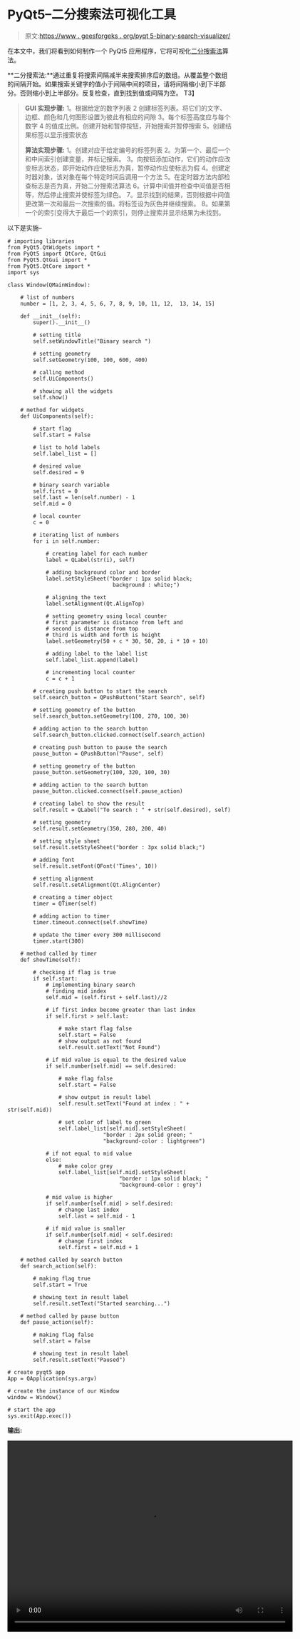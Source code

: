 # PyQt5–二分搜索法可视化工具

> 原文:[https://www . geesforgeks . org/pyqt 5-binary-search-visualizer/](https://www.geeksforgeeks.org/pyqt5-binary-search-visualizer/)

在本文中，我们将看到如何制作一个 PyQt5 应用程序，它将可视化[二分搜索法](https://www.geeksforgeeks.org/binary-search/)算法。

**二分搜索法:**通过重复将搜索间隔减半来搜索排序后的数组。从覆盖整个数组的间隔开始。如果搜索关键字的值小于间隔中间的项目，请将间隔缩小到下半部分。否则缩小到上半部分。反复检查，直到找到值或间隔为空。
T3】

> **GUI 实现步骤:**
> 1。根据给定的数字列表
> 2 创建标签列表。将它们的文字、边框、颜色和几何图形设置为彼此有相应的间隙
> 3。每个标签高度应与每个数字
> 4 的值成比例。创建开始和暂停按钮，开始搜索并暂停搜索
> 5。创建结果标签以显示搜索状态
> 
> **算法实现步骤:**
> 1。创建对应于给定编号的标签列表
> 2。为第一个、最后一个和中间索引创建变量，并标记搜索。
> 3。向按钮添加动作，它们的动作应改变标志状态，即开始动作应使标志为真，暂停动作应使标志为假
> 4。创建定时器对象，该对象在每个特定时间后调用一个方法
> 5。在定时器方法内部检查标志是否为真，开始二分搜索法算法
> 6。计算中间值并检查中间值是否相等，然后停止搜索并使标签为绿色。
> 7。显示找到的结果，否则根据中间值更改第一次和最后一次搜索的值。将标签设为灰色并继续搜索。
> 8。如果第一个的索引变得大于最后一个的索引，则停止搜索并显示结果为未找到。

以下是实施–

```
# importing libraries
from PyQt5.QtWidgets import * 
from PyQt5 import QtCore, QtGui
from PyQt5.QtGui import * 
from PyQt5.QtCore import * 
import sys

class Window(QMainWindow):

    # list of numbers
    number = [1, 2, 3, 4, 5, 6, 7, 8, 9, 10, 11, 12,  13, 14, 15]

    def __init__(self):
        super().__init__()

        # setting title
        self.setWindowTitle("Binary search ")

        # setting geometry
        self.setGeometry(100, 100, 600, 400)

        # calling method
        self.UiComponents()

        # showing all the widgets
        self.show()

    # method for widgets
    def UiComponents(self):

        # start flag
        self.start = False

        # list to hold labels
        self.label_list = []

        # desired value
        self.desired = 9

        # binary search variable
        self.first = 0
        self.last = len(self.number) - 1
        self.mid = 0

        # local counter
        c = 0

        # iterating list of numbers
        for i in self.number:

            # creating label for each number
            label = QLabel(str(i), self)

            # adding background color and border
            label.setStyleSheet("border : 1px solid black; 
                                 background : white;")

            # aligning the text
            label.setAlignment(Qt.AlignTop)

            # setting geometry using local counter
            # first parameter is distance from left and 
            # second is distance from top
            # third is width and forth is height
            label.setGeometry(50 + c * 30, 50, 20, i * 10 + 10)

            # adding label to the label list
            self.label_list.append(label)

            # incrementing local counter
            c = c + 1

        # creating push button to start the search
        self.search_button = QPushButton("Start Search", self)

        # setting geometry of the button
        self.search_button.setGeometry(100, 270, 100, 30)

        # adding action to the search button
        self.search_button.clicked.connect(self.search_action)

        # creating push button to pause the search
        pause_button = QPushButton("Pause", self)

        # setting geometry of the button
        pause_button.setGeometry(100, 320, 100, 30)

        # adding action to the search button
        pause_button.clicked.connect(self.pause_action)

        # creating label to show the result
        self.result = QLabel("To search : " + str(self.desired), self)

        # setting geometry
        self.result.setGeometry(350, 280, 200, 40)

        # setting style sheet
        self.result.setStyleSheet("border : 3px solid black;")

        # adding font
        self.result.setFont(QFont('Times', 10))

        # setting alignment
        self.result.setAlignment(Qt.AlignCenter)

        # creating a timer object
        timer = QTimer(self)

        # adding action to timer
        timer.timeout.connect(self.showTime)

        # update the timer every 300 millisecond
        timer.start(300)

    # method called by timer
    def showTime(self):

        # checking if flag is true
        if self.start:
            # implementing binary search
            # finding mid index
            self.mid = (self.first + self.last)//2

            # if first index become greater than last index
            if self.first > self.last:

                # make start flag false
                self.start = False
                # show output as not found
                self.result.setText("Not Found")

            # if mid value is equal to the desired value
            if self.number[self.mid] == self.desired:

                # make flag false
                self.start = False

                # show output in result label
                self.result.setText("Found at index : " + str(self.mid))

                # set color of label to green
                self.label_list[self.mid].setStyleSheet(
                              "border : 2px solid green; "
                              "background-color : lightgreen")

            # if not equal to mid value
            else:
                # make color grey
                self.label_list[self.mid].setStyleSheet(
                                   "border : 1px solid black; "
                                   "background-color : grey")

            # mid value is higher
            if self.number[self.mid] > self.desired:
                # change last index
                self.last = self.mid - 1

            # if mid value is smaller
            if self.number[self.mid] < self.desired:
                # change first index
                self.first = self.mid + 1

    # method called by search button
    def search_action(self):

        # making flag true
        self.start = True

        # showing text in result label
        self.result.setText("Started searching...")

    # method called by pause button
    def pause_action(self):

        # making flag false
        self.start = False

        # showing text in result label
        self.result.setText("Paused")

# create pyqt5 app
App = QApplication(sys.argv)

# create the instance of our Window
window = Window()

# start the app
sys.exit(App.exec())
```

**输出:**

<video class="wp-video-shortcode" id="video-399526-1" width="640" height="428" preload="metadata" controls=""><source type="video/mp4" src="https://media.geeksforgeeks.org/wp-content/uploads/20200420020005/Binary-search-20-04-2020-01_52_13.mp4?_=1">[https://media.geeksforgeeks.org/wp-content/uploads/20200420020005/Binary-search-20-04-2020-01_52_13.mp4](https://media.geeksforgeeks.org/wp-content/uploads/20200420020005/Binary-search-20-04-2020-01_52_13.mp4)</video>